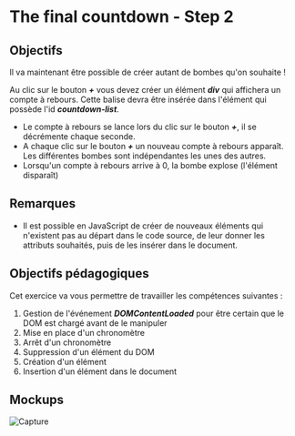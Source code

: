 # The final countdown - Step 2

## Objectifs

Il va maintenant être possible de créer autant de bombes qu'on souhaite ! 

Au clic sur le bouton ***+*** vous devez créer un élément ***div*** qui affichera un compte à rebours. Cette balise devra être insérée dans l'élément 
qui possède l'id ***countdown-list***.

- Le compte à rebours se lance lors du clic sur le bouton ***+***, il se décrémente chaque seconde.
- A chaque clic sur le bouton ***+*** un nouveau compte à rebours apparaît. Les différentes bombes sont indépendantes les unes des autres.
- Lorsqu'un compte à rebours arrive à 0, la bombe explose (l'élément disparaît)

## Remarques

- Il est possible en JavaScript de créer de nouveaux éléments qui n'existent pas au départ dans le code source, de leur donner les attributs souhaités, 
puis de les insérer dans le document. 

## Objectifs pédagogiques

Cet exercice va vous permettre de travailler les compétences suivantes :

1. Gestion de l'événement ***DOMContentLoaded*** pour être certain que le DOM est chargé avant de le manipuler
2. Mise en place d'un chronomètre
3. Arrêt d'un chronomètre
4. Suppression d'un élément du DOM
5. Création d'un élément
6. Insertion d'un élément dans le document

## Mockups

![Capture](.resources/img/capture-1.png)
